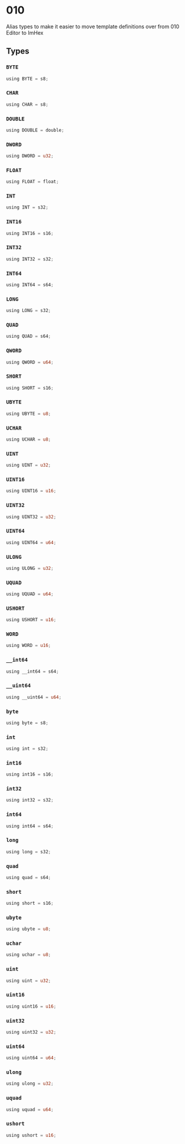 # 010
Alias types to make it easier to move template definitions over from 010 Editor to ImHex


## Types

### `BYTE`

```rust
using BYTE = s8;
```
### `CHAR`

```rust
using CHAR = s8;
```
### `DOUBLE`

```rust
using DOUBLE = double;
```
### `DWORD`

```rust
using DWORD = u32;
```
### `FLOAT`

```rust
using FLOAT = float;
```
### `INT`

```rust
using INT = s32;
```
### `INT16`

```rust
using INT16 = s16;
```
### `INT32`

```rust
using INT32 = s32;
```
### `INT64`

```rust
using INT64 = s64;
```
### `LONG`

```rust
using LONG = s32;
```
### `QUAD`

```rust
using QUAD = s64;
```
### `QWORD`

```rust
using QWORD = u64;
```
### `SHORT`

```rust
using SHORT = s16;
```
### `UBYTE`

```rust
using UBYTE = u8;
```
### `UCHAR`

```rust
using UCHAR = u8;
```
### `UINT`

```rust
using UINT = u32;
```
### `UINT16`

```rust
using UINT16 = u16;
```
### `UINT32`

```rust
using UINT32 = u32;
```
### `UINT64`

```rust
using UINT64 = u64;
```
### `ULONG`

```rust
using ULONG = u32;
```
### `UQUAD`

```rust
using UQUAD = u64;
```
### `USHORT`

```rust
using USHORT = u16;
```
### `WORD`

```rust
using WORD = u16;
```
### `__int64`

```rust
using __int64 = s64;
```
### `__uint64`

```rust
using __uint64 = u64;
```
### `byte`

```rust
using byte = s8;
```
### `int`

```rust
using int = s32;
```
### `int16`

```rust
using int16 = s16;
```
### `int32`

```rust
using int32 = s32;
```
### `int64`

```rust
using int64 = s64;
```
### `long`

```rust
using long = s32;
```
### `quad`

```rust
using quad = s64;
```
### `short`

```rust
using short = s16;
```
### `ubyte`

```rust
using ubyte = u8;
```
### `uchar`

```rust
using uchar = u8;
```
### `uint`

```rust
using uint = u32;
```
### `uint16`

```rust
using uint16 = u16;
```
### `uint32`

```rust
using uint32 = u32;
```
### `uint64`

```rust
using uint64 = u64;
```
### `ulong`

```rust
using ulong = u32;
```
### `uquad`

```rust
using uquad = u64;
```
### `ushort`

```rust
using ushort = u16;
```
